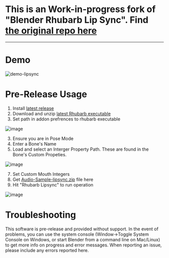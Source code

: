 # This is an Work-in-progress fork of "Blender Rhubarb Lip Sync". Find [the original repo here](https://github.com/scaredyfish/blender-rhubarb-lipsync)


---------------------------------------
# Demo
![demo-lipsync](https://user-images.githubusercontent.com/86638335/169669257-d6651fe3-252b-4127-ad55-07c7b1283bdc.gif)


# Pre-Release Usage

1. Install [latest release ](https://github.com/NickTiny/blender-rhubarb-lipsync/releases/download/v4.0.0/blender-rhubarb-lipsync.zip)
2. Download and unzip [latest Rhubarb executable](https://github.com/DanielSWolf/rhubarb-lip-sync/releases)
4. Set path in addon prefrences to rhubarb executable 

![image](https://user-images.githubusercontent.com/86638335/168449671-e38c26f1-4823-44ad-8898-d1b81b03e7d3.png)

3. Ensure you are in Pose Mode
4. Enter a Bone's Name
5. Load and select an Interger Property Path. These are found in the Bone's Custom Propeties.

![image](https://user-images.githubusercontent.com/86638335/168449804-30681006-0972-466d-9faf-6755a89047ed.png)


7. Set Custom Mouth Integers
8. Get [Audio-Sample-lipsync.zip](https://github.com/NickTiny/blender-rhubarb-lipsync/files/8693969/Audio-Sample-lipsync.zip) file here
9. Hit "Rhubarb Lipsync" to run operation



![image](https://user-images.githubusercontent.com/86638335/168452019-563c8a18-1994-4e37-a12e-cc90912ce74a.png)

# Troubleshooting
This software is pre-release and provided without support. In the event of problems, you can use the system console (Window->Toggle System Console on Windows, or start Blender from a command line on Mac/Linux) to get more info on progress and error messages. When reporting an issue, please include any errors reported here.
